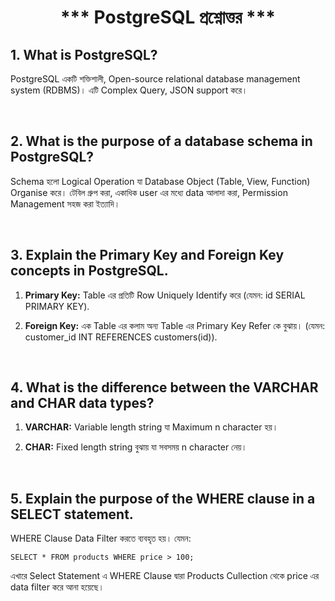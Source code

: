

<h1 align="center">*** PostgreSQL প্রশ্নোত্তর ***</h1>


## 1. What is PostgreSQL?
PostgreSQL একটি শক্তিশালী, Open-source relational database management system (RDBMS)। এটি Complex Query, JSON support করে।

<br />

## 2. What is the purpose of a database schema in PostgreSQL?
Schema হলো Logical Operation যা Database Object (Table, View, Function) Organise করে। টেবিল গ্রুপ করা, একাধিক user এর মধ্যে data আলাদা করা, Permission Management সহজ করা ইত্যাদি।


<br />

## 3. Explain the Primary Key and Foreign Key concepts in PostgreSQL.
1. **Primary Key:** Table এর প্রতিটি Row Uniquely Identify করে (যেমন: id SERIAL PRIMARY KEY).

2. **Foreign Key:** এক Table এর কলাম অন্য Table এর Primary Key Refer কে বুঝায়। (যেমন: customer_id INT REFERENCES customers(id)).

<br />

## 4. What is the difference between the VARCHAR and CHAR data types?
1. **VARCHAR:** Variable length string যা Maximum  n character হয়।

2. **CHAR:** Fixed length string বুঝায় যা সবসময় n character নেয়।

<br />

## 5. Explain the purpose of the WHERE clause in a SELECT statement.
WHERE Clause Data Filter করতে ব্যবহৃত হয়। যেমন: 
```
SELECT * FROM products WHERE price > 100;
```
এখারে Select Statement এ  WHERE Clause দ্বারা Products Cullection থেকে price এর data filter করে আনা হয়েছে।

